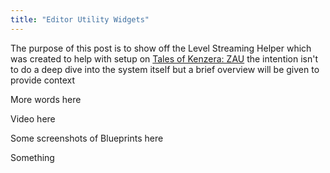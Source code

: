 ```yaml
---
title: "Editor Utility Widgets"
---
```


The purpose of this post is to show off the Level Streaming Helper which was created to help with setup on [Tales of Kenzera: ZAU](https://www.ea.com/en-gb/games/tales-of-kenzera/zau) the intention isn't to do a deep dive into the system itself but a brief overview will be given to provide context

More words here

Video here

Some screenshots of Blueprints here

Something









